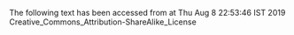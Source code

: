 The following text has been accessed from at Thu Aug 8 22:53:46 IST 2019
Creative_Commons_Attribution-ShareAlike_License
